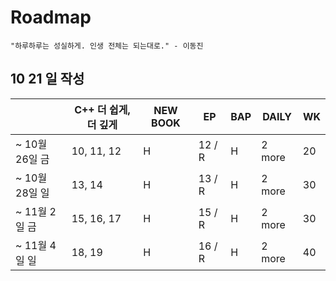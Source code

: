 # Roadmap

```
"하루하루는 성실하게. 인생 전체는 되는대로." - 이동진
```





## 10 21 일 작성



|                | C++ 더 쉽게, 더 깊게 | NEW BOOK | EP     | BAP  | DAILY  | WK   |
| -------------- | -------------------- | -------- | ------ | ---- | ------ | ---- |
| ~ 10월 26일 금 | 10, 11, 12           | H        | 12 / R | H    | 2 more | 20   |
| ~ 10월 28일 일 | 13, 14               | H        | 13 / R | H    | 2 more | 30   |
| ~ 11월 2일 금  | 15, 16, 17           | H        | 15 / R | H    | 2 more | 30   |
| ~ 11월 4일 일  | 18, 19               | H        | 16 / R | H    | 2 more | 40   |



